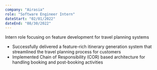 ```yaml
---
company: "Airasia"
role: "Software Engineer Intern"
dateStart: "02/01/2022"
dateEnd: "08/30/2022"
---
```


Intern role focusing on feature development for travel planning systems

- Successfully delivered a feature-rich itinerary generation system
that streamlined the travel planning process for customers
- Implemented Chain of Responsibility (COR) based architecture for
handling booking and post-booking activities
